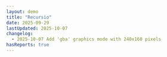```yaml
---
layout: demo
title: "Recursio"
date: 2025-09-29
lastUpdated: 2025-10-07
changelog:
  - 2025-10-07 Add 'gba' graphics mode with 240x160 pixels 
hasReports: true
---
```


